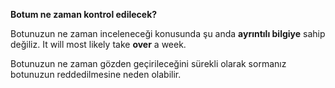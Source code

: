 **Botum ne zaman kontrol edilecek?**

Botunuzun ne zaman inceleneceği konusunda şu anda **ayrıntılı bilgiye** sahip değiliz. It will most likely take **over** a week.

Botunuzun ne zaman gözden geçirileceğini sürekli olarak sormanız botunuzun reddedilmesine neden olabilir.
